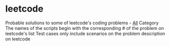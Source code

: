 # leetcode
Probable solutions to some of leetcode's coding problems - [All](https://leetcode.com/problemset/all/) Category
The names of the scripts begin with the corresponding # of the problem on leetcode's list
Test cases only include scenarios on the problem description on leetcode
